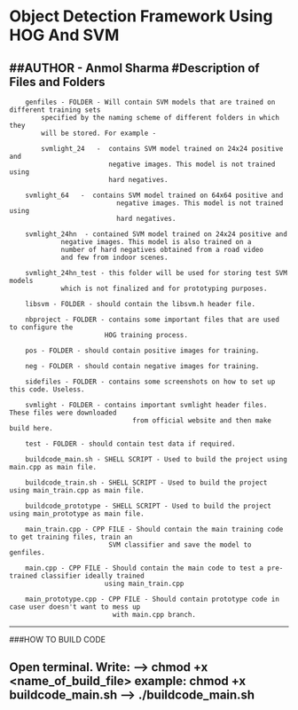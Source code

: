 # Object Detection Framework Using HOG And SVM
##AUTHOR - Anmol Sharma
			#Description of Files and Folders
--------------------------------------------------------------------------------------

        genfiles - FOLDER - Will contain SVM models that are trained on different training sets
		    specified by the naming scheme of different folders in which they 
		    will be stored. For example - 
		
		    svmlight_24   -  contains SVM model trained on 24x24 positive and
		                     negative images. This model is not trained using 
		                     hard negatives.

        svmlight_64   -  contains SVM model trained on 64x64 positive and 
            			       negative images. This model is not trained using 
            			       hard negatives.
        
        svmlight_24hn  - contained SVM model trained on 24x24 positive and
		         negative images. This model is also trained on a 
		         number of hard negatives obtained from a road video
		         and few from indoor scenes.

        svmlight_24hn_test - this folder will be used for storing test SVM models
			     which is not finalized and for prototyping purposes. 

        libsvm - FOLDER - should contain the libsvm.h header file. 

        nbproject - FOLDER - contains some important files that are used to configure the 
                            HOG training process. 

        pos - FOLDER - should contain positive images for training. 

        neg - FOLDER - should contain negative images for training. 

        sidefiles - FOLDER - contains some screenshots on how to set up this code. Useless.

        svmlight - FOLDER - contains important svmlight header files. These files were downloaded
					               from official website and then make build here. 

        test - FOLDER - should contain test data if required. 

        buildcode_main.sh - SHELL SCRIPT - Used to build the project using main.cpp as main file.

        buildcode_train.sh - SHELL SCRIPT - Used to build the project using main_train.cpp as main file.

        buildcode_prototype - SHELL SCRIPT - Used to build the project using main_prototype as main file.

        main_train.cpp - CPP FILE - Should contain the main training code to get training files, train an 
		                     SVM classifier and save the model to genfiles. 

        main.cpp - CPP FILE - Should contain the main code to test a pre-trained classifier ideally trained 
	                        using main_train.cpp

        main_prototype.cpp - CPP FILE - Should contain prototype code in case user doesn't want to mess up 
			                  with main.cpp branch. 

--------------------------------------------------------------------------------------
###HOW TO BUILD CODE 

Open terminal. 
Write:
           --> chmod +x <name_of_build_file>
			example: chmod +x buildcode_main.sh
           --> ./buildcode_main.sh
------------------------
        
